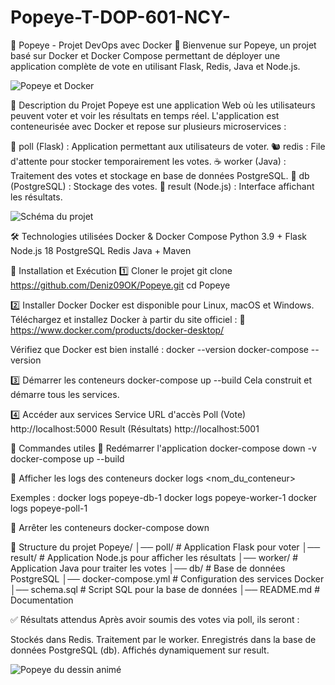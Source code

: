 # Popeye-T-DOP-601-NCY-

🐳 Popeye - Projet DevOps avec Docker 🐳
Bienvenue sur Popeye, un projet basé sur Docker et Docker Compose permettant de déployer une application complète de vote en utilisant Flask, Redis, Java et Node.js.

![Popeye et Docker](images/popeye-docker.png)

📖 Description du Projet
Popeye est une application Web où les utilisateurs peuvent voter et voir les résultats en temps réel. L'application est conteneurisée avec Docker et repose sur plusieurs microservices :

🐍 poll (Flask) : Application permettant aux utilisateurs de voter.
🐿️ redis : File d'attente pour stocker temporairement les votes.
☕ worker (Java) : Traitement des votes et stockage en base de données PostgreSQL.
🐘 db (PostgreSQL) : Stockage des votes.
🚀 result (Node.js) : Interface affichant les résultats.

![Schéma du projet](images/schema-projet.png)

🛠️ Technologies utilisées
Docker & Docker Compose
Python 3.9 + Flask
Node.js 18
PostgreSQL
Redis
Java + Maven

🚀 Installation et Exécution
1️⃣ Cloner le projet
git clone https://github.com/Deniz09OK/Popeye.git
cd Popeye

2️⃣ Installer Docker
Docker est disponible pour Linux, macOS et Windows.
Téléchargez et installez Docker à partir du site officiel :
🔗 https://www.docker.com/products/docker-desktop/

Vérifiez que Docker est bien installé :
docker --version
docker-compose --version

3️⃣ Démarrer les conteneurs
docker-compose up --build
Cela construit et démarre tous les services.

4️⃣ Accéder aux services
Service	URL d'accès
Poll (Vote)	http://localhost:5000
Result (Résultats)	http://localhost:5001

🔧 Commandes utiles
🔄 Redémarrer l'application
docker-compose down -v
docker-compose up --build

📜 Afficher les logs des conteneurs
docker logs <nom_du_conteneur>

Exemples :
docker logs popeye-db-1
docker logs popeye-worker-1
docker logs popeye-poll-1

🛑 Arrêter les conteneurs
docker-compose down

📂 Structure du projet
Popeye/
│── poll/              # Application Flask pour voter
│── result/            # Application Node.js pour afficher les résultats
│── worker/            # Application Java pour traiter les votes
│── db/                # Base de données PostgreSQL
│── docker-compose.yml # Configuration des services Docker
│── schema.sql         # Script SQL pour la base de données
│── README.md          # Documentation

✅ Résultats attendus
Après avoir soumis des votes via poll, ils seront :

Stockés dans Redis.
Traitement par le worker.
Enregistrés dans la base de données PostgreSQL (db).
Affichés dynamiquement sur result.

![Popeye du dessin animé](images/popeye-dessin-anime.png)